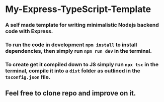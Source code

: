 # My-Express-TypeScript-Template

### A self made template for writing minimalistic Nodejs backend code with Express.

### To run the code in development `npm install` to install dependencies, then simply run `npm run dev` in the terminal.

### To create get it compiled down to JS simply run `npx tsc` in the terminal, compile it into a `dist` folder as outlined in the `tsconfig.json` file. 

## Feel free to clone repo and improve on it.
